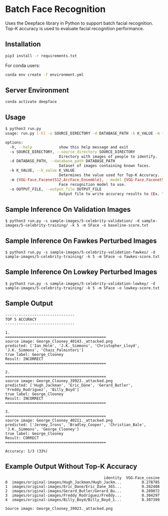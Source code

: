# Batch Face Recognition

Uses the Deepface library in Python to support batch facial recognition. Top-K accuracy is used to evaluate facial recognition performance.

## Installation

```bash
pip3 install -r requirements.txt
```

For conda users:
```bash
conda env create -f environment.yml
```

## Server Environment

```
conda activate deepface
```

## Usage

```bash
$ python3 run.py
usage: run.py [-h] -s SOURCE_DIRECTORY -d DATABASE_PATH -k K_VALUE -m {VGG-Face,Facenet512,ArcFace,Ensemble} -o OUTPUT_FILE

options:
  -h, --help            show this help message and exit
  -s SOURCE_DIRECTORY, --source_directory SOURCE_DIRECTORY
                        Directory with images of people to identify.
  -d DATABASE_PATH, --database_path DATABASE_PATH
                        Dataset of images containing known faces.
  -k K_VALUE, --k_value K_VALUE
                        Determines the value used for Top-K Accuracy.
  -m {VGG-Face,Facenet512,ArcFace,Ensemble}, --model {VGG-Face,Facenet512,ArcFace,Ensemble}
                        Face recognition model to use.
  -o OUTPUT_FILE, --output_file OUTPUT_FILE
                        Output file to write accuracy results to (Ex. "output.txt")
```

## Sample Inference On Validation Images

```
$ python3 run.py -s sample-images/5-celebrity-validation/ -d sample-images/5-celebrity-training/ -k 5 -m SFace -o baseline-score.txt
```

## Sample Inference On Fawkes Perturbed Images

```
$ python3 run.py -s sample-images/5-celebrity-validation-fawkes/ -d sample-images/5-celebrity-training/ -k 5 -m SFace -o fawkes-score.txt
```

## Sample Inference On Lowkey Perturbed Images

```
$ python3 run.py -s sample-images/5-celebrity-validation-lowkey/ -d sample-images/5-celebrity-training/ -k 5 -m SFace -o lowkey-score.txt
```

## Sample Output

```
-------------------------------
TOP 5 ACCURACY
-------------------------------

1.
=============================================
source image: George_Clooney_40143._attacked.png
predicted: ['Ian_Holm', 'J.K._Simmons', 'Christopher_Lloyd', 'J.K._Simmons', 'Chazz_Palminteri'] 
true label: George_Clooney
Result: INCORRECT
=============================================

2.
=============================================
source image: George_Clooney_39923._attacked.png
predicted: ['Hugh_Jackman', 'Eric_Dane', 'Gerard_Butler', 'Freddy_Rodríguez', 'Billy_Boyd'] 
true label: George_Clooney
Result: INCORRECT
=============================================

3.
=============================================
source image: George_Clooney_40211._attacked.png
predicted: ['Jeremy_Irons', 'Bradley_Cooper', 'Christian_Bale', 'J.K._Simmons', 'George_Clooney'] 
true label: George_Clooney
Result: CORRECT
=============================================

Accuracy: 1/3 (33%)
```

## Example Output Without Top-K Accuracy
```
                                            identity  VGG-Face_cosine
0  images/original-images/Hugh_Jackman/Hugh_Jackm...         0.278785
1  images/original-images/Eric_Dane/Eric_Dane_365...         0.282408
2  images/original-images/Gerard_Butler/Gerard_Bu...         0.289872
3  images/original-images/Freddy_Rodríguez/Freddy...         0.304297
4  images/original-images/Billy_Boyd/Billy_Boyd_1...         0.307399

Source image: George_Clooney_39923._attacked.png
```
